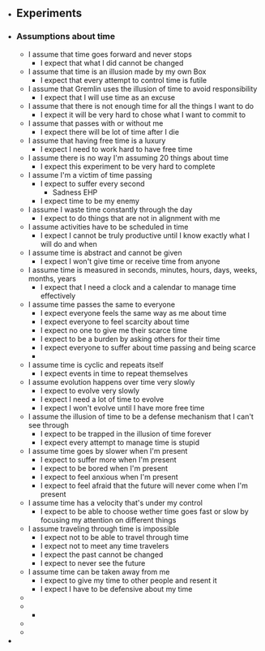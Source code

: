 - ## Experiments
- ### Assumptions about time
	- I assume that time goes forward and never stops
		- I expect that what I did cannot be changed
	- I assume that time is an illusion made by my own Box
		- I expect that every attempt to control time is futile
	- I assume that Gremlin uses the illusion of time to avoid responsibility
		- I expect that I will use time as an excuse
	- I assume that there is not enough time for all the things I want to do
		- I expect it will be very hard to chose what I want to commit to
	- I assume that passes with or without me
		- I expect there will be lot of time after I die
	- I assume that having free time is a luxury
		- I expect I need to work hard to have free time
	- I assume there is no way I'm assuming 20 things about time
		- I expect this experiment to be very hard to complete
	- I assume I'm a victim of time passing
		- I expect to suffer every second
			- Sadness EHP
		- I expect time to be my enemy
	- I assume I waste time constantly through the day
		- I expect to do things that are not in alignment with me
	- I assume activities have to be scheduled in time
		- I expect I cannot be truly productive until I know exactly what I will do and when
	- I assume time is abstract and cannot be given
		- I expect I won't give time or receive time from anyone
	- I assume time is measured in seconds, minutes, hours, days, weeks, months, years
		- I expect that I need a clock and a calendar to manage time effectively
	- I assume time passes the same to everyone
		- I expect everyone feels the same way as me about time
		- I expect everyone to feel scarcity about time
		- I expect no one to give me their scarce time
		- I expect to be a burden by asking others for their time
		- I expect everyone to suffer about time passing and being scarce
		-
	- I assume time is cyclic and repeats itself
		- I expect events in time to repeat themselves
	- I assume evolution happens over time very slowly
		- I expect to evolve very slowly
		- I expect I need a lot of time to evolve
		- I expect I won't evolve until I have more free time
	- I assume the illusion of time to be a defense mechanism that I can't see through
		- I expect to be trapped in the illusion of time forever
		- I expect every attempt to manage time is stupid
	- I assume time goes by slower when I'm present
		- I expect to suffer more when I'm present
		- I expect to be bored when I'm present
		- I expect to feel anxious when I'm present
		- I expect to feel afraid that the future will never come when I'm present
	- I assume time has a velocity that's under my control
		- I expect to be able to choose wether time goes fast or slow by focusing my attention on different things
	- I assume traveling through time is impossible
		- I expect not to be able to travel through time
		- I expect not to meet any time travelers
		- I expect the past cannot be changed
		- I expect to never see the future
	- I assume time can be taken away from me
		- I expect to give my time to other people and resent it
		- I expect I have to be defensive about my time
	-
	-
		-
	-
	-
-